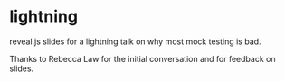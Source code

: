 lightning
=========

reveal.js slides for a lightning talk on why most mock testing is bad.

Thanks to Rebecca Law for the initial conversation and for feedback on slides.
